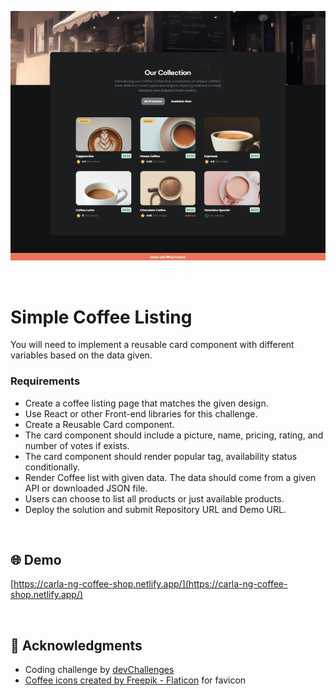 <p align="center">
    <img src="https://raw.githubusercontent.com/carla-ng/coding-challenges/main/devchallenges/coffee-shop/public/coffeshop-preview.jpg" alt="Simple Coffee Listing preview">
</p>

<br>

# Simple Coffee Listing 
You will need to implement a reusable card component with different variables based on the data given.

### Requirements
* Create a coffee listing page that matches the given design.
* Use React or other Front-end libraries for this challenge.
* Create a Reusable Card component.
* The card component should include a picture, name, pricing, rating, and number of votes if exists.
* The card component should render popular tag, availability status conditionally.
* Render Coffee list with given data. The data should come from a given API or downloaded JSON file.
* Users can choose to list all products or just available products.
* Deploy the solution and submit Repository URL and Demo URL.

<br>

## :globe_with_meridians: Demo
[https://carla-ng-coffee-shop.netlify.app/](https://carla-ng-coffee-shop.netlify.app/)

<br>

## :clap: Acknowledgments
* Coding challenge by [devChallenges](https://devchallenges.io/)
* [Coffee icons created by Freepik - Flaticon](https://www.flaticon.com/free-icons/coffee) for favicon
